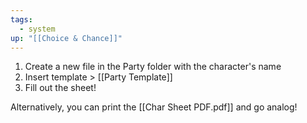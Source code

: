 ```yaml
---
tags:
  - system
up: "[[Choice & Chance]]"
---
```

1. Create a new file in the Party folder with the character's name
2. Insert template > [[Party Template]] 
3. Fill out the sheet!

Alternatively, you can print the [[Char Sheet PDF.pdf]] and go analog! 